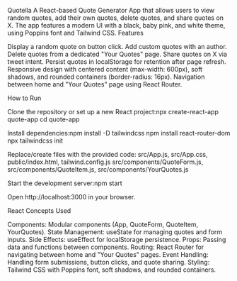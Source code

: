 Quotella
A React-based Quote Generator App that allows users to view random quotes, add their own quotes, delete quotes, and share quotes on X. The app features a modern UI with a black, baby pink, and white theme, using Poppins font and Tailwind CSS.
Features

Display a random quote on button click.
Add custom quotes with an author.
Delete quotes from a dedicated "Your Quotes" page.
Share quotes on X via tweet intent.
Persist quotes in localStorage for retention after page refresh.
Responsive design with centered content (max-width: 600px), soft shadows, and rounded containers (border-radius: 16px).
Navigation between home and "Your Quotes" page using React Router.

How to Run

Clone the repository or set up a new React project:npx create-react-app quote-app
cd quote-app


Install dependencies:npm install -D tailwindcss
npm install react-router-dom
npx tailwindcss init


Replace/create files with the provided code:
src/App.js, src/App.css, public/index.html, tailwind.config.js
src/components/QuoteForm.js, src/components/QuoteItem.js, src/components/YourQuotes.js


Start the development server:npm start


Open http://localhost:3000 in your browser.

React Concepts Used

Components: Modular components (App, QuoteForm, QuoteItem, YourQuotes).
State Management: useState for managing quotes and form inputs.
Side Effects: useEffect for localStorage persistence.
Props: Passing data and functions between components.
Routing: React Router for navigating between home and "Your Quotes" pages.
Event Handling: Handling form submissions, button clicks, and quote sharing.
Styling: Tailwind CSS with Poppins font, soft shadows, and rounded containers.

